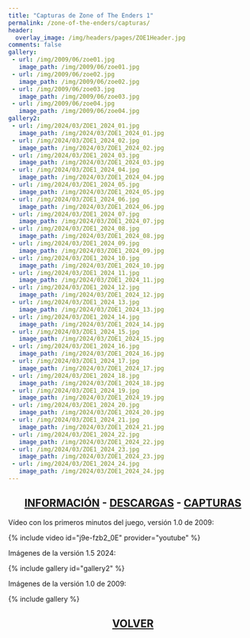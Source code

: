 ```yaml
---
title: "Capturas de Zone of The Enders 1"
permalink: /zone-of-the-enders/capturas/
header:
  overlay_image: /img/headers/pages/ZOE1Header.jpg
comments: false
gallery:
 - url: /img/2009/06/zoe01.jpg
   image_path: /img/2009/06/zoe01.jpg
 - url: /img/2009/06/zoe02.jpg
   image_path: /img/2009/06/zoe02.jpg
 - url: /img/2009/06/zoe03.jpg
   image_path: /img/2009/06/zoe03.jpg
 - url: /img/2009/06/zoe04.jpg
   image_path: /img/2009/06/zoe04.jpg
gallery2:
 - url: /img/2024/03/ZOE1_2024_01.jpg
   image_path: /img/2024/03/ZOE1_2024_01.jpg
 - url: /img/2024/03/ZOE1_2024_02.jpg
   image_path: /img/2024/03/ZOE1_2024_02.jpg
 - url: /img/2024/03/ZOE1_2024_03.jpg
   image_path: /img/2024/03/ZOE1_2024_03.jpg
 - url: /img/2024/03/ZOE1_2024_04.jpg
   image_path: /img/2024/03/ZOE1_2024_04.jpg
 - url: /img/2024/03/ZOE1_2024_05.jpg
   image_path: /img/2024/03/ZOE1_2024_05.jpg
 - url: /img/2024/03/ZOE1_2024_06.jpg
   image_path: /img/2024/03/ZOE1_2024_06.jpg
 - url: /img/2024/03/ZOE1_2024_07.jpg
   image_path: /img/2024/03/ZOE1_2024_07.jpg
 - url: /img/2024/03/ZOE1_2024_08.jpg
   image_path: /img/2024/03/ZOE1_2024_08.jpg
 - url: /img/2024/03/ZOE1_2024_09.jpg
   image_path: /img/2024/03/ZOE1_2024_09.jpg
 - url: /img/2024/03/ZOE1_2024_10.jpg
   image_path: /img/2024/03/ZOE1_2024_10.jpg
 - url: /img/2024/03/ZOE1_2024_11.jpg
   image_path: /img/2024/03/ZOE1_2024_11.jpg
 - url: /img/2024/03/ZOE1_2024_12.jpg
   image_path: /img/2024/03/ZOE1_2024_12.jpg
 - url: /img/2024/03/ZOE1_2024_13.jpg
   image_path: /img/2024/03/ZOE1_2024_13.jpg
 - url: /img/2024/03/ZOE1_2024_14.jpg
   image_path: /img/2024/03/ZOE1_2024_14.jpg
 - url: /img/2024/03/ZOE1_2024_15.jpg
   image_path: /img/2024/03/ZOE1_2024_15.jpg
 - url: /img/2024/03/ZOE1_2024_16.jpg
   image_path: /img/2024/03/ZOE1_2024_16.jpg
 - url: /img/2024/03/ZOE1_2024_17.jpg
   image_path: /img/2024/03/ZOE1_2024_17.jpg
 - url: /img/2024/03/ZOE1_2024_18.jpg
   image_path: /img/2024/03/ZOE1_2024_18.jpg
 - url: /img/2024/03/ZOE1_2024_19.jpg
   image_path: /img/2024/03/ZOE1_2024_19.jpg
 - url: /img/2024/03/ZOE1_2024_20.jpg
   image_path: /img/2024/03/ZOE1_2024_20.jpg
 - url: /img/2024/03/ZOE1_2024_21.jpg
   image_path: /img/2024/03/ZOE1_2024_21.jpg
 - url: /img/2024/03/ZOE1_2024_22.jpg
   image_path: /img/2024/03/ZOE1_2024_22.jpg
 - url: /img/2024/03/ZOE1_2024_23.jpg
   image_path: /img/2024/03/ZOE1_2024_23.jpg
 - url: /img/2024/03/ZOE1_2024_24.jpg
   image_path: /img/2024/03/ZOE1_2024_24.jpg
---
```

<h2 style="text-align: center;"><strong><a href="/zone-of-the-enders/informacion/">INFORMACIÓN</a> - <a href="/zone-of-the-enders/descargar/">DESCARGAS</a> - <a href="/zone-of-the-enders/capturas/">CAPTURAS</a></strong></h2>

Vídeo con los primeros minutos del juego, versión 1.0 de 2009:

{% include video id="j9e-fzb2_0E" provider="youtube" %}

Imágenes de la versión 1.5 2024:

{% include gallery id="gallery2" %}

Imágenes de la versión 1.0 de 2009:

{% include gallery %}

<h2 style="text-align: center;"><a href="/zone-of-the-enders/"><strong>VOLVER</strong></a></h2>


